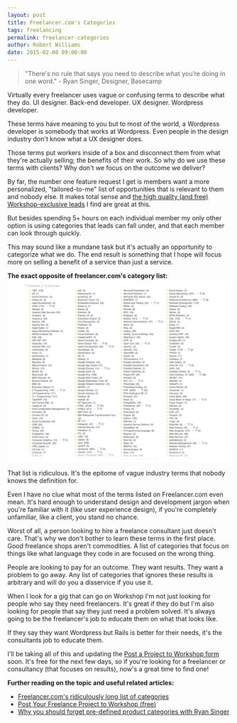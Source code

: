 ```yaml
---
layout: post
title: Freelancer.com's Categories
tags: freelancing
permalink: freelancer-categories
author: Robert Williams
date: 2015-02-08 09:00:00
---
```

> "There's no rule that says you need to describe what you’re doing in one word." - Ryan Singer, Designer, Basecamp

Virtually every freelancer uses vague or confusing terms to describe what they do. UI designer. Back-end developer. UX designer. Wordpress developer. 

These terms have meaning to you but to most of the world, a Wordpress developer is somebody that works at Wordpress. Even people in the design industry don't know what a UX designer does.

Those terms put workers inside of a box and disconnect them from what they're actually selling; the benefits of their work. So why do we use these terms with clients? Why don't we focus on the outcome we deliver?

By far, the number one feature request I get is members want a more personalized, "tailored-to-me" list of opportunities that is relevant to them and nobody else. It makes total sense and [the high quality (and free) Workshop-exclusive leads](http://letsworkshop.com/connect) I find are great at this.

But besides spending 5+ hours on each individual member my only other option is using categories that leads can fall under, and that each member can look through quickly.

This may sound like a mundane task but it's actually an opportunity to categorize what we do. The end result is something that I hope will focus more on selling a benefit of a service than just a service. 

**The exact opposite of freelancer.com's category list:**
![Freelancer.com's list of categories](/images/freelancercategories.png)

That list is ridiculous. It's the epitome of vague industry terms that nobody knows the definition for. 

Even I have no clue what most of the terms listed on Freelancer.com even mean. It's hard enough to understand design and development jargon when you're familiar with it (like user experience design), if you're completely unfamiliar, like a client, you stand no chance.

Worst of all, a person looking to hire a freelance consultant just doesn't care. That's why we don't bother to learn these terms in the first place. Good freelance shops aren't commodities. A list of categories that focus on things like what language they code in are focused on the wrong thing. 

People are looking to pay for an outcome. They want results. They want a problem to go away. Any list of categories that ignores these results is arbitrary and will do you a disservice if you use it.

When I look for a gig that can go on Workshop I'm not just looking for people who say they need freelancers. It's great if they do but I'm also looking for people that say they just need a problem solved. It's always going to be the freelancer's job to educate them on what that looks like. 

If they say they want Wordpress but Rails is better for their needs, it's the consultants job to educate them.

I'll be taking all of this and updating the [Post a Project to Workshop form](http://letsworkshop.com/connect) soon. It's free for the next few days, so if you're looking for a freelancer or consultancy (that focuses on results), now's a great time to find one! 

**Further reading on the topic and useful related articles:**

- [Freelancer.com's ridiculously long list of categories](https://www.freelancer.com/job/)
- [Post Your Freelance Project to Workshop (free)](http://letsworkshop.com/connect)
- [Why you should forget pre-defined product categories with Ryan Singer](http://rocketship.fm/episodes/ep-52-ryan-singer/)